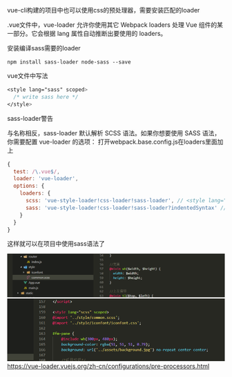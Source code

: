vue-cli构建的项目中也可以使用css的预处理器，需要安装匹配的loader

.vue文件中，vue-loader 允许你使用其它 Webpack loaders 处理 Vue 组件的某一部分。它会根据 lang 属性自动推断出要使用的 loaders。

安装编译sass需要的loader

```
npm install sass-loader node-sass --save
```

vue文件中写法

``` css
<style lang="sass" scoped>
  /* write sass here */
</style>
```

sass-loader警告

与名称相反，sass-loader 默认解析 SCSS 语法。如果你想要使用 SASS 语法，你需要配置 vue-loader 的选项：
打开webpack.base.config.js在loaders里面加上

``` javascript
{
  test: /\.vue$/,
  loader: 'vue-loader',
  options: {
    loaders: {
      scss: 'vue-style-loader!css-loader!sass-loader', // <style lang="scss">
      sass: 'vue-style-loader!css-loader!sass-loader?indentedSyntax' // <style lang="sass">
    }
  }
}
```

这样就可以在项目中使用sass语法了

![](./images/sass1.png)
![](./images/sass2.png)
https://vue-loader.vuejs.org/zh-cn/configurations/pre-processors.html